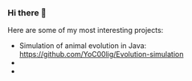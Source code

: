 ### Hi there 👋

Here are some of my most interesting projects:
- Simulation of animal evolution in Java: https://github.com/YoC00lig/Evolution-simulation
- 
- 

